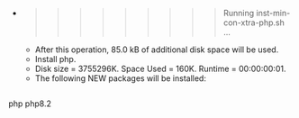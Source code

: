 * >>>>>>>>> Running inst-min-con-xtra-php.sh ...
  * After this operation, 85.0 kB of additional disk space will be used.
  * Install php.
  * Disk size = 3755296K. Space Used = 160K. Runtime = 00:00:00:01.
  * The following NEW packages will be installed:
  ```bash
php php8.2
  ```

